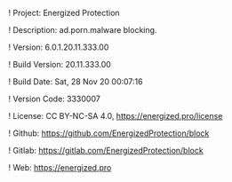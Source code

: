 ! Project: Energized Protection

! Description: ad.porn.malware blocking.

! Version: 6.0.1.20.11.333.00

! Build Version: 20.11.333.00

! Build Date: Sat, 28 Nov 20 00:07:16

! Version Code: 3330007

! License: CC BY-NC-SA 4.0, https://energized.pro/license

! Github: https://github.com/EnergizedProtection/block

! Gitlab: https://gitlab.com/EnergizedProtection/block


! Web: https://energized.pro
